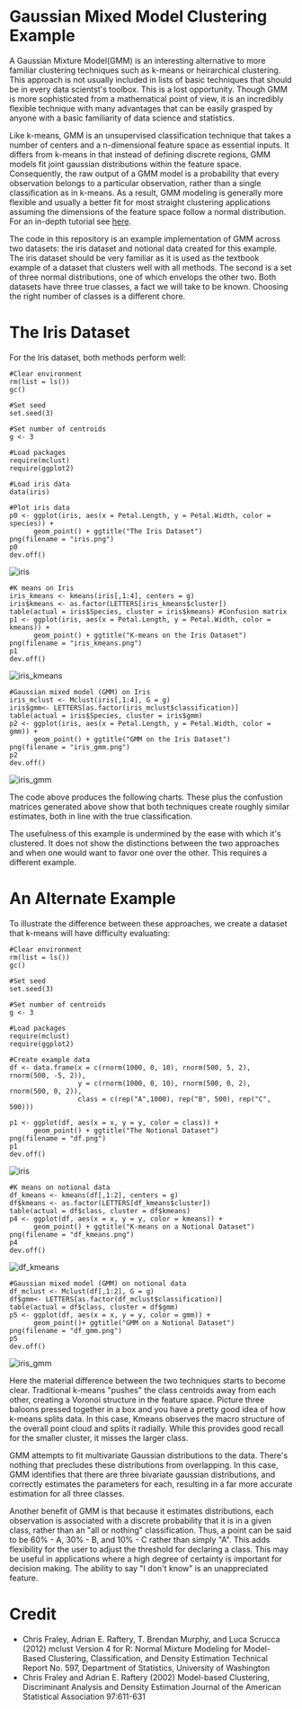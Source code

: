 # Gaussian Mixed Model Clustering Example

A Gaussian Mixture Model(GMM) is an interesting alternative to more familiar clustering techniques such as k-means or heirarchical clustering. This approach is not usually included in lists of basic techniques that should be in every data scientst's toolbox. This is a lost opportunity. Though GMM is more sophisticated from a mathematical point of view, it is an incredibly flexible technique with many advantages that can be easily grasped by anyone with a basic familiarity of data science and statistics.

Like k-means, GMM is an unsupervised classification technique that takes a number of centers and a n-dimensional feature space as essential inputs. It differs from k-means in that instead of defining discrete regions, GMM models fit joint gaussian distributions within the feature space. Consequently, the raw output of a GMM model is a probability that every observation belongs to a particular observation, rather than a single classification as in k-means. As a result, GMM modeling is generally more flexible and usually a better fit for most straight clustering applications assuming the dimensions of the feature space follow a normal distribution. For an in-depth tutorial see [here](https://www.youtube.com/watch?v=qMTuMa86NzU).

The code in this repository is an example implementation of GMM across two datasets: the iris dataset and notional data created for this example. The iris dataset should be very familiar as it is used as the textbook example of a dataset that clusters well with all methods. The second is a set of three normal distributions, one of which envelops the other two. Both datasets have three true classes, a fact we will take to be known. Choosing the right number of classes is a different chore.

# The Iris Dataset 

For the Iris dataset, both methods perform well:

```
#Clear environment
rm(list = ls())
gc()

#Set seed
set.seed(3)

#Set number of centroids
g <- 3

#Load packages
require(mclust)
require(ggplot2)

#Load iris data
data(iris)

#Plot iris data
p0 <- ggplot(iris, aes(x = Petal.Length, y = Petal.Width, color = species)) +
      geom_point() + ggtitle("The Iris Dataset")
png(filename = "iris.png")
p0
dev.off()
```
![iris](/GMM-Tutorial/iris.png)
```
#K means on Iris
iris_kmeans <- kmeans(iris[,1:4], centers = g)
iris$kmeans <- as.factor(LETTERS[iris_kmeans$cluster])
table(actual = iris$Species, cluster = iris$kmeans) #Confusion matrix
p1 <- ggplot(iris, aes(x = Petal.Length, y = Petal.Width, color = kmeans)) +
      geom_point() + ggtitle("K-means on the Iris Dataset")
png(filename = "iris_kmeans.png")
p1
dev.off()
```
![iris_kmeans](/GMM-Tutorial/iris_kmeans.png)

```
#Gaussian mixed model (GMM) on Iris
iris_mclust <- Mclust(iris[,1:4], G = g)
iris$gmm<- LETTERS[as.factor(iris_mclust$classification)]
table(actual = iris$Species, cluster = iris$gmm)
p2 <- ggplot(iris, aes(x = Petal.Length, y = Petal.Width, color = gmm)) +
      geom_point() + ggtitle("GMM on the Iris Dataset")
png(filename = "iris_gmm.png")
p2
dev.off()
```
![iris_gmm](/GMM-Tutorial/iris_gmm.png)

The code above produces the following charts. These plus the confustion matrices generated above show that both techniques create roughly similar estimates, both in line with the true classification.

The usefulness of this example is undermined by the ease with which it's clustered. It does not show the distinctions between the two approaches and when one would want to favor one over the other. This requires a different example.

# An Alternate Example

To illustrate the difference between these approaches, we create a dataset that k-means will have difficulty evaluating:

```
#Clear environment
rm(list = ls())
gc()

#Set seed
set.seed(3)

#Set number of centroids
g <- 3

#Load packages
require(mclust)
require(ggplot2)

#Create example data
df <- data.frame(x = c(rnorm(1000, 0, 10), rnorm(500, 5, 2), rnorm(500, -5, 2)), 
                 y = c(rnorm(1000, 0, 10), rnorm(500, 0, 2), rnorm(500, 0, 2)),
                 class = c(rep("A",1000), rep("B", 500), rep("C", 500)))

p1 <- ggplot(df, aes(x = x, y = y, color = class)) +
      geom_point() + ggtitle("The Notional Dataset")
png(filename = "df.png")
p1
dev.off()
```
![iris](/GMM-Tutorial/df.png)
```
#K means on notional data
df_kmeans <- kmeans(df[,1:2], centers = g)
df$kmeans <- as.factor(LETTERS[df_kmeans$cluster])
table(actual = df$class, cluster = df$kmeans)
p4 <- ggplot(df, aes(x = x, y = y, color = kmeans)) +
      geom_point() + ggtitle("K-means on a Notional Dataset")
png(filename = "df_kmeans.png")
p4
dev.off()
```
![df_kmeans](/GMM-Tutorial/df_kmeans.png)

```
#Gaussian mixed model (GMM) on notional data
df_mclust <- Mclust(df[,1:2], G = g)
df$gmm<- LETTERS[as.factor(df_mclust$classification)]
table(actual = df$class, cluster = df$gmm)
p5 <- ggplot(df, aes(x = x, y = y, color = gmm)) +
      geom_point()+ ggtitle("GMM on a Notional Dataset")
png(filename = "df_gmm.png")
p5
dev.off()
```
![iris_gmm](/GMM-Tutorial/df_gmm.png)

Here the material difference between the two techniques starts to become clear. Traditional k-means "pushes" the class centroids away from each other, creating a Voronoi structure in the feature space. Picture three baloons pressed together in a box and you have a pretty good idea of how k-means splits data. In this case, Kmeans observes the macro structure of the overall point cloud and splits it radially. While this provides good recall for the smaller cluster, it misses the larger class. 

GMM attempts to fit multivariate Gaussian distributions to the data. There's nothing that precludes these distributions from overlapping. In this case, GMM identifies that there are three bivariate gaussian distributions, and correctly estimates the parameters for each, resulting in a far more  accurate estimation for all three classes. 

Another benefit of GMM is that because it estimates distributions, each observation is associated with a discrete probability that it is in a given class, rather than an "all or nothing" classification. Thus, a point can be said to be 60% - A, 30% - B, and 10% - C rather than simply "A". This adds flexibility for the user to adjust the threshold for declaring a class. This may be useful in applications where a high degree of certainty is important for decision making. The ability to say "I don't know" is an unappreciated feature.

# Credit
* Chris Fraley, Adrian E. Raftery, T. Brendan Murphy, and Luca Scrucca (2012) mclust Version 4 for R: Normal Mixture Modeling for Model-Based Clustering, Classification, and Density Estimation Technical Report No. 597, Department of Statistics, University of Washington
* Chris Fraley and Adrian E. Raftery (2002) Model-based Clustering, Discriminant Analysis and Density Estimation Journal of the American Statistical Association 97:611-631
